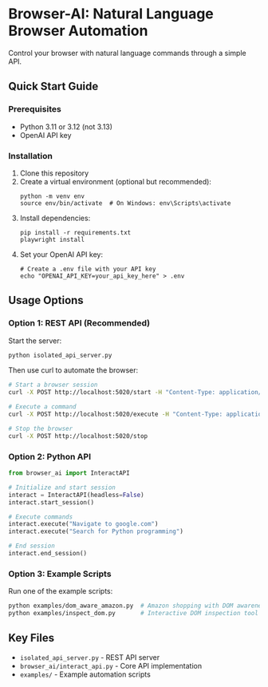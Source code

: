 # Browser-AI: Natural Language Browser Automation

Control your browser with natural language commands through a simple API.

## Quick Start Guide

### Prerequisites

- Python 3.11 or 3.12 (not 3.13)
- OpenAI API key

### Installation

1. Clone this repository
2. Create a virtual environment (optional but recommended):
   ```
   python -m venv env
   source env/bin/activate  # On Windows: env\Scripts\activate
   ```
3. Install dependencies:
   ```
   pip install -r requirements.txt
   playwright install
   ```
4. Set your OpenAI API key:
   ```
   # Create a .env file with your API key
   echo "OPENAI_API_KEY=your_api_key_here" > .env
   ```

## Usage Options

### Option 1: REST API (Recommended)

Start the server:
```bash
python isolated_api_server.py
```

Then use curl to automate the browser:
```bash
# Start a browser session
curl -X POST http://localhost:5020/start -H "Content-Type: application/json" -d '{"headless": false}'

# Execute a command
curl -X POST http://localhost:5020/execute -H "Content-Type: application/json" -d '{"command": "Navigate to google.com"}'

# Stop the browser
curl -X POST http://localhost:5020/stop
```

### Option 2: Python API

```python
from browser_ai import InteractAPI

# Initialize and start session
interact = InteractAPI(headless=False)
interact.start_session()

# Execute commands
interact.execute("Navigate to google.com")
interact.execute("Search for Python programming")

# End session
interact.end_session()
```

### Option 3: Example Scripts

Run one of the example scripts:
```bash
python examples/dom_aware_amazon.py  # Amazon shopping with DOM awareness
python examples/inspect_dom.py       # Interactive DOM inspection tool
```

## Key Files

- `isolated_api_server.py` - REST API server
- `browser_ai/interact_api.py` - Core API implementation
- `examples/` - Example automation scripts

